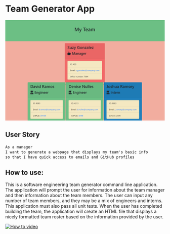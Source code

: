 # Team Generator App 

![webpage image](./webpage-image.PNG)

## User Story

```
As a manager
I want to generate a webpage that displays my team's basic info
so that I have quick access to emails and GitHub profiles
```

## How to use:

This is a software engineering team generator command line application. The application will prompt the user for information about the team manager and then information about the team members. The user can input any number of team members, and they may be a mix of engineers and interns. This application must also pass all unit tests. When the user has completed building the team, the application will create an HTML file that displays a nicely formatted team roster based on the information provided by the user. 


[![How to video](http://img.youtube.com/vi/nQ8QDFTF_gA/0.jpg)](http://www.youtube.com/watch?v=nQ8QDFTF_gA "How to video")